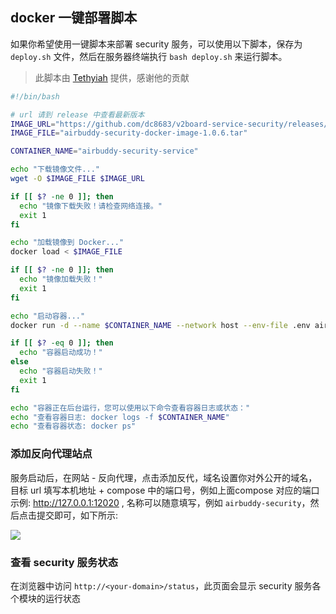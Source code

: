 ## docker 一键部署脚本

如果你希望使用一键脚本来部署 security 服务，可以使用以下脚本，保存为 `deploy.sh` 文件，然后在服务器终端执行 `bash deploy.sh` 来运行脚本。

> 此脚本由 [Tethyiah](http://t.me/Tethyiah) 提供，感谢他的贡献

```bash
#!/bin/bash

# url 请到 release 中查看最新版本
IMAGE_URL="https://github.com/dc8683/v2board-service-security/releases/download/1.0.6/airbuddy-security-docker-image-1.0.6.tar"
IMAGE_FILE="airbuddy-security-docker-image-1.0.6.tar"

CONTAINER_NAME="airbuddy-security-service"

echo "下载镜像文件..."
wget -O $IMAGE_FILE $IMAGE_URL

if [[ $? -ne 0 ]]; then
  echo "镜像下载失败！请检查网络连接。"
  exit 1
fi

echo "加载镜像到 Docker..."
docker load < $IMAGE_FILE

if [[ $? -ne 0 ]]; then
  echo "镜像加载失败！"
  exit 1
fi

echo "启动容器..."
docker run -d --name $CONTAINER_NAME --network host --env-file .env airbuddy-security:1.0.6

if [[ $? -eq 0 ]]; then
  echo "容器启动成功！"
else
  echo "容器启动失败！"
  exit 1
fi

echo "容器正在后台运行，您可以使用以下命令查看容器日志或状态："
echo "查看容器日志: docker logs -f $CONTAINER_NAME"
echo "查看容器状态: docker ps"
```

### 添加反向代理站点

服务启动后，在网站 - 反向代理，点击添加反代，域名设置你对外公开的域名，目标 url 填写本机地址 + compose 中的端口号，例如上面compose 对应的端口示例: http://127.0.0.1:12020 , 名称可以随意填写，例如 `airbuddy-security`，然后点击提交即可，如下所示:

![](https://github.com/dc8683/picx-images-hosting/raw/master/docs/fandai.4n7z15bffe.webp)

### 查看 security 服务状态

在浏览器中访问 `http://<your-domain>/status`，此页面会显示 security 服务各个模块的运行状态